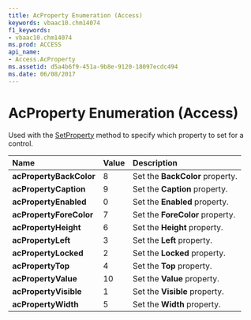 ```yaml
---
title: AcProperty Enumeration (Access)
keywords: vbaac10.chm14074
f1_keywords:
- vbaac10.chm14074
ms.prod: ACCESS
api_name:
- Access.AcProperty
ms.assetid: d5a4b6f9-451a-9b8e-9120-18097ecdc494
ms.date: 06/08/2017
---
```



# AcProperty Enumeration (Access)

Used with the [SetProperty](docmd-setproperty-method-access.md) method to specify which property to set for a control.



|**Name**|**Value**|**Description**|
|:-----|:-----|:-----|
|**acPropertyBackColor**|8|Set the  **BackColor** property.|
|**acPropertyCaption**|9|Set the  **Caption** property.|
|**acPropertyEnabled**|0|Set the  **Enabled** property.|
|**acPropertyForeColor**|7|Set the  **ForeColor** property.|
|**acPropertyHeight**|6|Set the  **Height** property.|
|**acPropertyLeft**|3|Set the  **Left** property.|
|**acPropertyLocked**|2|Set the  **Locked** property.|
|**acPropertyTop**|4|Set the  **Top** property.|
|**acPropertyValue**|10|Set the  **Value** property.|
|**acPropertyVisible**|1|Set the  **Visible** property.|
|**acPropertyWidth**|5|Set the  **Width** property.|

